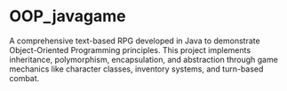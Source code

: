 # OOP_javagame
A comprehensive text-based RPG developed in Java to demonstrate Object-Oriented Programming principles. This project implements inheritance, polymorphism, encapsulation, and abstraction through game mechanics like character classes, inventory systems, and turn-based combat.
